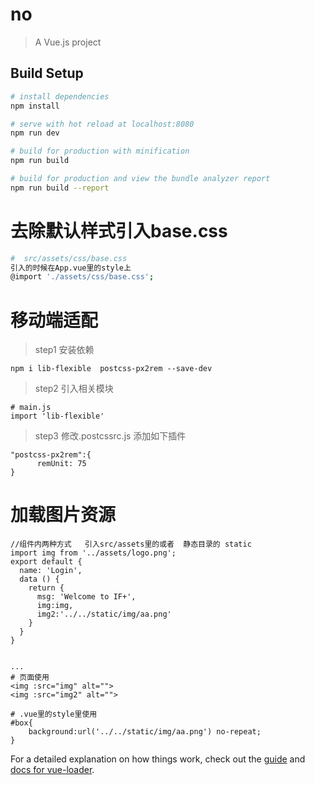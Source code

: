 # no

> A Vue.js project

## Build Setup

``` bash
# install dependencies
npm install

# serve with hot reload at localhost:8080
npm run dev

# build for production with minification
npm run build

# build for production and view the bundle analyzer report
npm run build --report
```

# 去除默认样式引入base.css

``` bash
#  src/assets/css/base.css
引入的时候在App.vue里的style上
@import './assets/css/base.css';
```

# 移动端适配

> step1 安装依赖

```
npm i lib-flexible  postcss-px2rem --save-dev
```

> step2 引入相关模块 

```
# main.js
import 'lib-flexible'
```
> step3 修改.postcssrc.js 添加如下插件

```
"postcss-px2rem":{
      remUnit: 75
}
```

# 加载图片资源

```
//组件内两种方式   引入src/assets里的或者  静态目录的 static
import img from '../assets/logo.png';
export default {
  name: 'Login',
  data () {
    return {
      msg: 'Welcome to IF+',
      img:img,
      img2:'../../static/img/aa.png'
    }
  }
}


...
# 页面使用
<img :src="img" alt="">
<img :src="img2" alt="">

# .vue里的style里使用
#box{
    background:url('../../static/img/aa.png') no-repeat;
}
```

For a detailed explanation on how things work, check out the [guide](http://vuejs-templates.github.io/webpack/) and [docs for vue-loader](http://vuejs.github.io/vue-loader).
